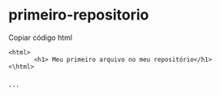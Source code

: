 # primeiro-repositorio
 Copiar código html
 ```
 <html>
        <h1> Meu primeiro arquivo no meu repositório</h1>
<\html>


 '''
